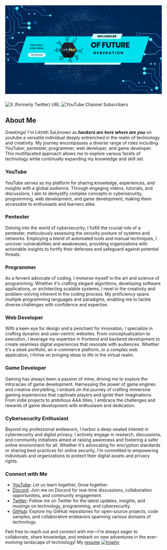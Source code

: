 # ![Banner](https://raw.githubusercontent.com/Likhithsai2580/Likhithsai2580/main/banner.png)

![X (formerly Twitter) URL](https://img.shields.io/twitter/url?url=https%3A%2F%2Ftwitter.com%2FLuckyMod25)
![YouTube Channel Subscribers](https://img.shields.io/youtube/channel/subscribers/UC5N_8t5SzEyJrTx1bC66Kpw)

## About Me

Greetings! I'm Likhith Sai,known as ***hackers are here where are you*** on youtube a versatile individual deeply entrenched in the realm of technology and creativity. My journey encompasses a diverse range of roles including YouTuber, pentester, programmer, web developer, and game developer. This multifaceted approach allows me to explore various facets of technology while continually expanding my knowledge and skill set.

### YouTube
YouTube serves as my platform for sharing knowledge, experiences, and insights with a global audience. Through engaging videos, tutorials, and discussions, I aim to demystify complex concepts in cybersecurity, programming, web development, and game development, making them accessible to enthusiasts and learners alike.

### Pentester
Delving into the world of cybersecurity, I fulfill the crucial role of a pentester, meticulously assessing the security posture of systems and networks. Employing a blend of automated tools and manual techniques, I uncover vulnerabilities and weaknesses, providing organizations with actionable insights to fortify their defenses and safeguard against potential threats.

### Programmer
As a fervent advocate of coding, I immerse myself in the art and science of programming. Whether it's crafting elegant algorithms, developing software applications, or architecting scalable systems, I revel in the creativity and problem-solving inherent in the coding process. My proficiency spans multiple programming languages and paradigms, enabling me to tackle diverse challenges with confidence and expertise.

### Web Developer
With a keen eye for design and a penchant for innovation, I specialize in crafting dynamic and user-centric websites. From conceptualization to execution, I leverage my expertise in frontend and backend development to create seamless digital experiences that resonate with audiences. Whether it's a sleek portfolio, an e-commerce platform, or a complex web application, I thrive on bringing ideas to life in the virtual realm.

### Game Developer
Gaming has always been a passion of mine, driving me to explore the intricacies of game development. Harnessing the power of game engines and creative storytelling, I embark on the journey of crafting immersive gaming experiences that captivate players and ignite their imaginations. From indie projects to ambitious AAA titles, I embrace the challenges and rewards of game development with enthusiasm and dedication.

### Cybersecurity Enthusiast
Beyond my professional endeavors, I harbor a deep-seated interest in cybersecurity and digital privacy. I actively engage in research, discussions, and community initiatives aimed at raising awareness and fostering a safer online environment for all. Whether it's advocating for encryption standards or sharing best practices for online security, I'm committed to empowering individuals and organizations to protect their digital assets and privacy rights.

### Connect with Me
- [YouTube](https://www.youtube.com/@hackersareherewhereareyou): Let us learn together, Grow together.
- [Discord](https://discord.gg/2BGD2Cuk34): Join me on Discord for real-time discussions, collaboration opportunities, and community engagement.
- [Twitter](https://twitter.com/LuckyMod25): Follow me on Twitter for the latest updates, insights, and musings on technology, programming, and cybersecurity.
- [GitHub](https://github.com/Likhithsai2580): Explore my GitHub repositories for open-source projects, code samples, and collaborative endeavors spanning various domains of technology.

Feel free to reach out and connect with me—I'm always eager to collaborate, share knowledge, and embark on new adventures in the ever-evolving landscape of technology!
                                                    My [resume](https://github.com/Likhithsai2580/Likhithsai2580/blob/main/Resume.pdf)
[![trophy](https://github-profile-trophy.vercel.app/?username=Likhithsai2580&theme=onedark)](https://github.com/ryo-ma/github-profile-trophy)
